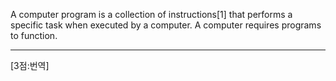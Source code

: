 A computer program is a collection of instructions[1] that performs a specific task when executed by a computer. A computer requires programs to function.

*  *  *
[3점:번역]
